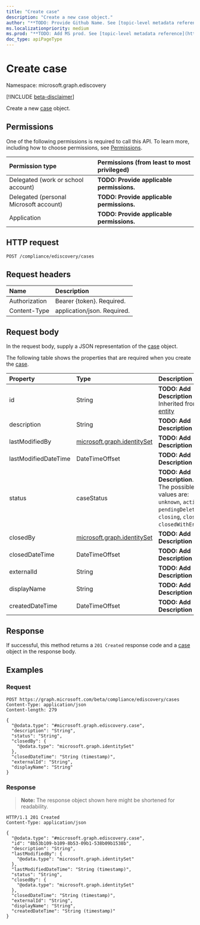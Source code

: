 ```yaml
---
title: "Create case"
description: "Create a new case object."
author: "**TODO: Provide Github Name. See [topic-level metadata reference](https://msgo.azurewebsites.net/add/document/guidelines/metadata.html#topic-level-metadata)**"
ms.localizationpriority: medium
ms.prod: "**TODO: Add MS prod. See [topic-level metadata reference](https://msgo.azurewebsites.net/add/document/guidelines/metadata.html#topic-level-metadata)**"
doc_type: apiPageType
---
```


# Create case
Namespace: microsoft.graph.ediscovery

[!INCLUDE [beta-disclaimer](../../includes/beta-disclaimer.md)]

Create a new [case](../resources/ediscovery-case.md) object.

## Permissions
One of the following permissions is required to call this API. To learn more, including how to choose permissions, see [Permissions](/graph/permissions-reference).

|Permission type|Permissions (from least to most privileged)|
|:---|:---|
|Delegated (work or school account)|**TODO: Provide applicable permissions.**|
|Delegated (personal Microsoft account)|**TODO: Provide applicable permissions.**|
|Application|**TODO: Provide applicable permissions.**|

## HTTP request

<!-- {
  "blockType": "ignored"
}
-->
``` http
POST /compliance/ediscovery/cases
```

## Request headers
|Name|Description|
|:---|:---|
|Authorization|Bearer {token}. Required.|
|Content-Type|application/json. Required.|

## Request body
In the request body, supply a JSON representation of the [case](../resources/ediscovery-case.md) object.

The following table shows the properties that are required when you create the [case](../resources/ediscovery-case.md).

|Property|Type|Description|
|:---|:---|:---|
|id|String|**TODO: Add Description** Inherited from [entity](../resources/ediscovery-entity.md)|
|description|String|**TODO: Add Description**|
|lastModifiedBy|[microsoft.graph.identitySet](../resources/ediscovery-intune-identityset.md)|**TODO: Add Description**|
|lastModifiedDateTime|DateTimeOffset|**TODO: Add Description**|
|status|caseStatus|**TODO: Add Description**. The possible values are: `unknown`, `active`, `pendingDelete`, `closing`, `closed`, `closedWithError`.|
|closedBy|[microsoft.graph.identitySet](../resources/ediscovery-intune-identityset.md)|**TODO: Add Description**|
|closedDateTime|DateTimeOffset|**TODO: Add Description**|
|externalId|String|**TODO: Add Description**|
|displayName|String|**TODO: Add Description**|
|createdDateTime|DateTimeOffset|**TODO: Add Description**|



## Response

If successful, this method returns a `201 Created` response code and a [case](../resources/ediscovery-case.md) object in the response body.

## Examples

### Request
<!-- {
  "blockType": "request",
  "name": "create_case_from_"
}
-->
``` http
POST https://graph.microsoft.com/beta/compliance/ediscovery/cases
Content-Type: application/json
Content-length: 279

{
  "@odata.type": "#microsoft.graph.ediscovery.case",
  "description": "String",
  "status": "String",
  "closedBy": {
    "@odata.type": "microsoft.graph.identitySet"
  },
  "closedDateTime": "String (timestamp)",
  "externalId": "String",
  "displayName": "String"
}
```


### Response
>**Note:** The response object shown here might be shortened for readability.
<!-- {
  "blockType": "response",
  "truncated": true,
  "@odata.type": "microsoft.graph.ediscovery.case"
}
-->
``` http
HTTP/1.1 201 Created
Content-Type: application/json

{
  "@odata.type": "#microsoft.graph.ediscovery.case",
  "id": "8b53b109-b109-8b53-09b1-538b09b1538b",
  "description": "String",
  "lastModifiedBy": {
    "@odata.type": "microsoft.graph.identitySet"
  },
  "lastModifiedDateTime": "String (timestamp)",
  "status": "String",
  "closedBy": {
    "@odata.type": "microsoft.graph.identitySet"
  },
  "closedDateTime": "String (timestamp)",
  "externalId": "String",
  "displayName": "String",
  "createdDateTime": "String (timestamp)"
}
```

